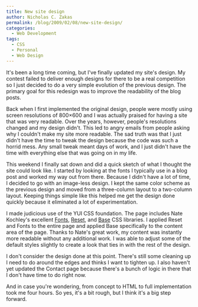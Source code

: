 ```yaml
---
title: New site design
author: Nicholas C. Zakas
permalink: /blog/2009/02/08/new-site-design/
categories:
  - Web Development
tags:
  - CSS
  - Personal
  - Web Design
---
```

It's been a long time coming, but I've finally updated my site's design. My contest failed to deliver enough designs for there to be a real competition so I just decided to do a very simple evolution of the previous design. The primary goal for this redesign was to improve the readability of the blog posts.

Back when I first implemented the original design, people were mostly using screen resolutions of 800&#215;600 and I was actually praised for having a site that was very readable. Over the years, however, people's resolutions changed and my design didn't. This led to angry emails from people asking why I couldn't make my site more readable. The sad truth was that I just didn't have the time to tweak the design because the code was such a horrid mess. Any small tweak meant days of work, and I just didn't have the time with everything else that was going on in my life.

This weekend I finally sat down and did a quick sketch of what I thought the site could look like. I started by looking at the fonts I typically use in a blog post and worked my way out from there. Because I didn't have a lot of time, I decided to go with an image-less design. I kept the same color scheme as the previous design and moved from a three-column layout to a two-column layout. Keeping things simple like this helped me get the design done quickly because it eliminated a lot of experimentation.

I made judicious use of the YUI CSS foundation. The page includes Nate Kochley's excellent [Fonts][1], [Reset][2], and [Base][3] CSS libraries. I applied Reset and Fonts to the entire page and applied Base specifically to the content area of the page. Thanks to Nate's great work, my content was instantly more readable without any additional work. I was able to adjust some of the default styles slightly to create a look that ties in with the rest of the design.

I don't consider the design done at this point. There's still some cleaning up I need to do around the edges and thinks I want to tighten up. I also haven't yet updated the Contact page because there's a bunch of logic in there that I don't have time to do right now.

And in case you're wondering, from concept to HTML to full implementation took me four hours. So yes, it's a bit rough, but I think it's a big step forward.

 [1]: http://developer.yahoo.com/yui/3/cssfonts/
 [2]: http://developer.yahoo.com/yui/3/cssreset/
 [3]: http://developer.yahoo.com/yui/3/cssbase/
